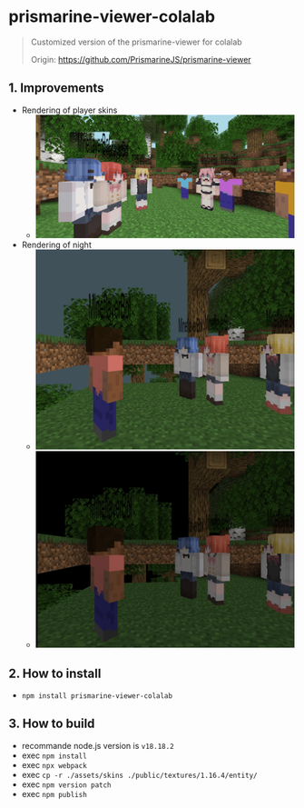 # prismarine-viewer-colalab

> Customized version of the prismarine-viewer for colalab
>
> Origin: https://github.com/PrismarineJS/prismarine-viewer

## 1. Improvements

* Rendering of player skins
  * ![pic1](https://raw.githubusercontent.com/YXHXianYu/prismarine-viewer-colalab/master/README/pic1.png)
* Rendering of night
  * ![pic2](https://raw.githubusercontent.com/YXHXianYu/prismarine-viewer-colalab/master/README/pic2.png)
  * ![pic3](https://raw.githubusercontent.com/YXHXianYu/prismarine-viewer-colalab/master/README/pic3.png)

## 2. How to install

* `npm install prismarine-viewer-colalab`

## 3. How to build

* recommande node.js version is `v18.18.2`
* exec `npm install`
* exec `npx webpack`
* exec `cp -r ./assets/skins ./public/textures/1.16.4/entity/`
* exec `npm version patch`
* exec `npm publish`
